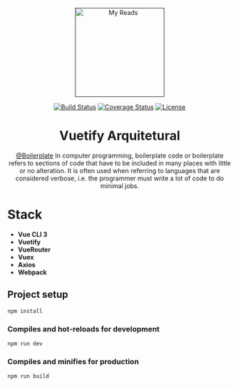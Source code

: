 <p align="center"><a href="" target="_blank" rel="noopener noreferrer"><img width="200" src="https://upload.wikimedia.org/wikipedia/commons/thumb/5/53/Vue.js_Logo.svg/2000px-Vue.js_Logo.svg.png" alt="My Reads"></a></p>

<p align="center">
  <a href="https://www.travis-ci.org/filipenatanael/vuetify-arquitetural"><img src="https://api.travis-ci.org/filipenatanael/vuetify-arquitetural.svg?branch=master" alt="Build Status"></a>
  <a href="###"><img src="https://img.shields.io/codecov/c/github/vuejs/vue/dev.svg" alt="Coverage Status"></a>
  <a href="https://github.com/filipenatanael/reactnd-myreads"><img src="https://img.shields.io/npm/l/vue.svg" alt="License"></a>
</p>


<h1 align="center">Vuetify Arquitetural</h1>

<p align="center">
<a href="https://en.wikipedia.org/wiki/Boilerplate_code" target="_blank" rel="noopener noreferrer">@Boilerplate</a>
In computer programming, boilerplate code or boilerplate refers to sections of code that have to be included in many places with little or no alteration. It is often used when referring to languages that are considered verbose, i.e. the programmer must write a lot of code to do minimal jobs.
</p>



# Stack

- **Vue CLI 3**
- **Vuetify**
- **VueRouter**
- **Vuex**
- **Axios**
- **Webpack**

## Project setup
```
npm install
```

### Compiles and hot-reloads for development
```
npm run dev
```

### Compiles and minifies for production
```
npm run build
```
